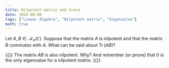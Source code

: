 ```yaml
---
title: Nilpotent matrix and trace
date: 2024-08-08
tags: ["Linear Algebra", "Nilpotent matrix", "Eigenvalue"]
math: true
---
```



Let $A,B\in \mathcal{M}_n(\mathbb{C})$. Suppose that the matrix $A$ is nilpotent and that the matrix $B$ commutes with $A$. What can be said about $\operatorname{Tr}(AB)$?

{{<hint>}}
The matrix $AB$ is also nilpotent. Why? And remember (or prove) that $0$ is the only eigenvalue for a nilpotent matrix.
{{</hint>}}
